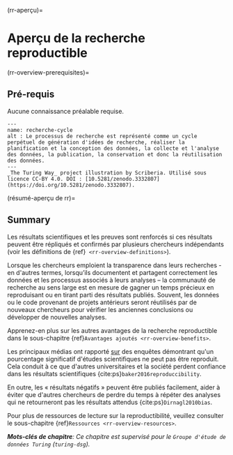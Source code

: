 (rr-aperçu)=
# Aperçu de la recherche reproductible

(rr-overview-prerequisites)=
## Pré-requis

Aucune connaissance préalable requise.

```{figure} ../figures/research-cycle.jpg
---
name: recherche-cycle
alt : Le processus de recherche est représenté comme un cycle perpétuel de génération d'idées de recherche, réaliser la planification et la conception des données, la collecte et l'analyse des données, la publication, la conservation et donc la réutilisation des données. 
---
_The Turing Way_ project illustration by Scriberia. Utilisé sous licence CC-BY 4.0. DOI : [10.5281/zenodo.3332807](https://doi.org/10.5281/zenodo.3332807).
```

(résumé-aperçu de rr)=
## Summary

Les résultats scientifiques et les preuves sont renforcés si ces résultats peuvent être répliqués et confirmés par plusieurs chercheurs indépendants (voir les définitions de {ref}` <rr-overview-definitions>`).

Lorsque les chercheurs emploient la transparence dans leurs recherches - en d'autres termes, lorsqu’ils documentent et partagent correctement les données et les processus associés à leurs analyses – la communauté de recherche au sens large est en mesure de gagner un temps précieux en reproduisant ou en tirant parti des résultats publiés. Souvent, les données ou le code provenant de projets antérieurs seront réutilisés par de nouveaux chercheurs pour vérifier les anciennes conclusions ou développer de nouvelles analyses.

Apprenez-en plus sur les autres avantages de la recherche reproductible dans le sous-chapitre {ref}`Avantages ajoutés <rr-overview-benefits>`.

Les principaux médias ont rapporté [sur](https://www.theguardian.com/science/2018/aug/27/attempt-to-replicate-major-social-scientific-findings-of-past-decade-fails) des enquêtes démontrant qu'un pourcentage significatif d'études scientifiques ne peut pas être reproduit. Cela conduit à ce que d'autres universitaires et la société perdent confiance dans les résultats scientifiques {cite:ps}`baker2016reproduccibility`.

En outre, les « résultats négatifs » peuvent être publiés facilement, aider à éviter que d'autres chercheurs de perdre du temps à répéter des analyses qui ne retourneront pas les résultats attendus {cite:ps}`Dirnagl2010bias`.

Pour plus de ressources de lecture sur la reproductibilité, veuillez consulter le sous-chapitre {ref}`Ressources <rr-overview-resources>`.

***Mots-clés de chapitre**: Ce chapitre est supervisé pour le `Groupe d'étude de données Turing` (`turing-dsg`).*
